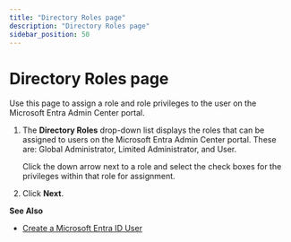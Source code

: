 ```yaml
---
title: "Directory Roles page"
description: "Directory Roles page"
sidebar_position: 50
---
```


# Directory Roles page

Use this page to assign a role and role privileges to the user on the Microsoft Entra Admin Center
portal.

1. The **Directory Roles** drop-down list displays the roles that can be assigned to users on the
   Microsoft Entra Admin Center portal. These are: Global Administrator, Limited Administrator, and
   User.

    Click the down arrow next to a role and select the check boxes for the privileges within that
    role for assignment.

2. Click **Next**.

**See Also**

- [Create a Microsoft Entra ID User](/docs/directorymanager/11.0/portal/user/create/azure/user.md)
